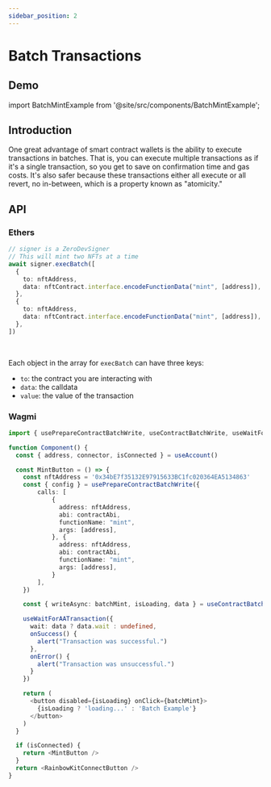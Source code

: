 ```yaml
---
sidebar_position: 2
---
```


# Batch Transactions

## Demo

import BatchMintExample from '@site/src/components/BatchMintExample';

<BatchMintExample />

## Introduction

One great advantage of smart contract wallets is the ability to execute transactions in batches.  That is, you can execute multiple transactions as if it's a single transaction, so you get to save on confirmation time and gas costs.  It's also safer because these transactions either all execute or all revert, no in-between, which is a property known as "atomicity."

## API

### Ethers

```typescript
// signer is a ZeroDevSigner
// This will mint two NFTs at a time
await signer.execBatch([
  {
    to: nftAddress,
    data: nftContract.interface.encodeFunctionData("mint", [address]),
  },
  {
    to: nftAddress,
    data: nftContract.interface.encodeFunctionData("mint", [address]),
  },
])
```

<br />

Each object in the array for `execBatch` can have three keys:

- `to`: the contract you are interacting with
- `data`: the calldata
- `value`: the value of the transaction

### Wagmi

```typescript
import { usePrepareContractBatchWrite, useContractBatchWrite, useWaitForAATransaction  } from "@zerodevapp/wagmi";
```

```typescript live folded zerodev
function Component() {
  const { address, connector, isConnected } = useAccount()

  const MintButton = () => {
    const nftAddress = '0x34bE7f35132E97915633BC1fc020364EA5134863'
    const { config } = usePrepareContractBatchWrite({
        calls: [
            {
              address: nftAddress,
              abi: contractAbi,
              functionName: "mint",
              args: [address],
            }, {
              address: nftAddress,
              abi: contractAbi,
              functionName: "mint",
              args: [address],
            }
        ],
    })

    const { writeAsync: batchMint, isLoading, data } = useContractBatchWrite(config) 

    useWaitForAATransaction({
      wait: data ? data.wait : undefined,
      onSuccess() {
        alert("Transaction was successful.")
      },
      onError() {
        alert("Transaction was unsuccessful.")
      }
    })

    return (
      <button disabled={isLoading} onClick={batchMint}>
        {isLoading ? 'loading...' : 'Batch Example'}
      </button>
    )
  }

  if (isConnected) {
    return <MintButton />
  }
  return <RainbowKitConnectButton />
}
```
